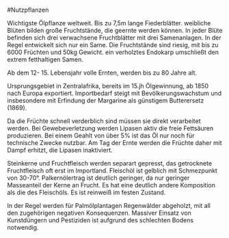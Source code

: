 #Nutzpflanzen 

Wichtigste Ölpflanze weltweit. Bis zu 7,5m lange Fiederblätter. weibliche Blüten bilden große Fruchtstände, die geernte werden können. In jeder Blüte befinden sich drei verwachsene Fruchtblätter mit drei Samenanlagen. In der Regel entwickelt sich nur ein Same. Die Fruchtstände sind riesig, mit bis zu 6000 Früchten und 50kg Gewicht. ein verholztes Endokarp umschließt den extrem fetthaltigen Samen. 

Ab dem 12- 15. Lebensjahr volle Ernten, werden bis zu 80 Jahre alt. 

Ursprungsgebiet in Zentralafrika, bereits im 15.jh Ölgewinnung, ab 1850 nach Europa exportiert. Importbedarf steigt mit Bevölkerungswachstum und insbesondere mit Erfindung der Margarine als günstigem Butterersetz (1869).

Da die Früchte schnell verderblich sind müssen sie direkt verarbeitet werden. Bei Gewebeverletzung werden Lipasen aktiv die freie Fettsäuren produzieren. Bei einem Geahlt von über 5% ist das Öl nur noch für technische Zwecke nutzbar. Am Tag der Ernte werden die Früchte daher mit Dampf erhitzt, die Lipasen inaktiviert.

Steinkerne und Fruchtfleisch werden separart gepresst, das getrocknete Fruchtfleisch oft erst im Importland. Fleischöl ist gelblich mit  Schmezpunkt von 30-70°. Palkernölertrag ist deutlich geringer, da nur geringer Masseanteil der Kerne an Frucht. Es hat eine deutlich andere Komposition als die des Fleischöls. Es ist reinweiß im festen Zustand.

In der Regel werden für Palmölplantagen Regenwälder abgeholzt, mit all den zugehörigen negativen Konsequenzen. Massiver Einsatz von Kunstdüngern und Pestiziden ist aufgrund des schlechten Bodens notwendig.